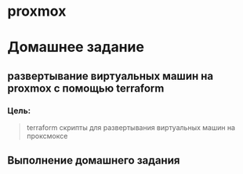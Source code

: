 # proxmox

# Домашнее задание

## развертывание виртуальных машин на proxmox с помощью terraform

### Цель:

> terraform скрипты для развертывания виртуальных машин на проксмоксе


## Выполнение домашнего задания
